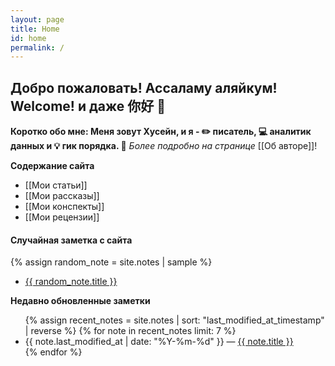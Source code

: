 ```yaml
---
layout: page
title: Home
id: home
permalink: /
---
```


## Добро пожаловать! Ассаламу аляйкум! Welcome! и даже 你好 👋

<strong>Коротко обо мне: Меня зовут Хусейн, и я - ✏️ писатель, 💻 аналитик данных и 💡 гик порядка. </strong> 📍 <i>Более подробно на странице</i> [[Об авторе]]!

<strong>Содержание сайта</strong>
- [[Мои статьи]]
- [[Мои рассказы]]
- [[Мои конспекты]]
- [[Мои рецензии]]

#### Случайная заметка с сайта

{% assign random_note = site.notes | sample %}

- <a href="{{ random_note.url }}" class="internal-link">{{ random_note.title }}</a>

<strong>Недавно обновленные заметки</strong>

<ul>
  {% assign recent_notes = site.notes | sort: "last_modified_at_timestamp" | reverse %}
  {% for note in recent_notes limit: 7 %}
    <li>
      {{ note.last_modified_at | date: "%Y-%m-%d" }} — <a class="internal-link" href="{{ site.baseurl }}{{ note.url }}">{{ note.title }}</a>
    </li>
  {% endfor %}
</ul>

<style>
  .wrapper {
    max-width: 46em;
  }
</style>
